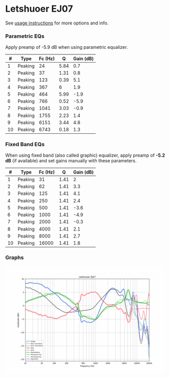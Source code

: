 # Letshuoer EJ07
See [usage instructions](https://github.com/jaakkopasanen/AutoEq#usage) for more options and info.

### Parametric EQs
Apply preamp of -5.9 dB when using parametric equalizer.

|   # | Type    |   Fc (Hz) |    Q |   Gain (dB) |
|-----|---------|-----------|------|-------------|
|   1 | Peaking |        24 | 5.84 |         0.7 |
|   2 | Peaking |        37 | 1.31 |         0.8 |
|   3 | Peaking |       123 | 0.39 |         5.1 |
|   4 | Peaking |       367 | 6    |         1.9 |
|   5 | Peaking |       464 | 5.99 |        -1.9 |
|   6 | Peaking |       766 | 0.52 |        -5.9 |
|   7 | Peaking |      1041 | 3.03 |        -0.9 |
|   8 | Peaking |      1755 | 2.23 |         1.4 |
|   9 | Peaking |      6151 | 3.44 |         4.8 |
|  10 | Peaking |      6743 | 0.18 |         1.3 |

### Fixed Band EQs
When using fixed band (also called graphic) equalizer, apply preamp of **-5.2 dB** (if available) and set gains manually with these parameters.

|   # | Type    |   Fc (Hz) |    Q |   Gain (dB) |
|-----|---------|-----------|------|-------------|
|   1 | Peaking |        31 | 1.41 |         2   |
|   2 | Peaking |        62 | 1.41 |         3.3 |
|   3 | Peaking |       125 | 1.41 |         4.1 |
|   4 | Peaking |       250 | 1.41 |         2.4 |
|   5 | Peaking |       500 | 1.41 |        -3.6 |
|   6 | Peaking |      1000 | 1.41 |        -4.9 |
|   7 | Peaking |      2000 | 1.41 |        -0.3 |
|   8 | Peaking |      4000 | 1.41 |         2.1 |
|   9 | Peaking |      8000 | 1.41 |         2.7 |
|  10 | Peaking |     16000 | 1.41 |         1.8 |

### Graphs
![](./Letshuoer%20EJ07.png)

